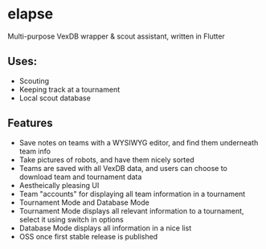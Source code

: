 # elapse
Multi-purpose VexDB wrapper &amp; scout assistant, written in Flutter

## Uses:
- Scouting
- Keeping track at a tournament
- Local scout database

## Features
- Save notes on teams with a WYSIWYG editor, and find them underneath team info
- Take pictures of robots, and have them nicely sorted
- Teams are saved with all VexDB data, and users can choose to download team and tournament data
- Aestheically pleasing UI
- Team "accounts" for displaying all team information in a tournament
- Tournament Mode and Database Mode
- Tournament Mode displays all relevant information to a tournament, select it using switch in options
- Database Mode displays all information in a nice list
- OSS once first stable release is published

